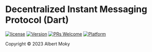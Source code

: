 # Decentralized Instant Messaging Protocol (Dart)

[![license](https://img.shields.io/github/license/mashape/apistatus.svg)](https://github.com/dimchat/core-dart/blob/master/LICENSE)
[![Version](https://img.shields.io/badge/alpha-0.1.0-red.svg)](https://github.com/dimchat/core-dart/archive/master.zip)
[![PRs Welcome](https://img.shields.io/badge/PRs-welcome-brightgreen.svg)](https://github.com/dimchat/core-dart/pulls)
[![Platform](https://img.shields.io/badge/Platform-dart%203-brightgreen.svg)](https://github.com/dimchat/core-dart/wiki)

Copyright &copy; 2023 Albert Moky
